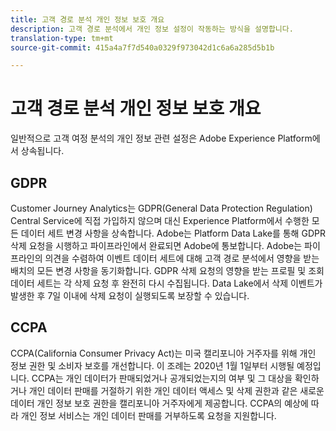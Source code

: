 ```yaml
---
title: 고객 경로 분석 개인 정보 보호 개요
description: 고객 경로 분석에서 개인 정보 설정이 작동하는 방식을 설명합니다.
translation-type: tm+mt
source-git-commit: 415a4a7f7d540a0329f973042d1c6a6a285d5b1b

---
```



# 고객 경로 분석 개인 정보 보호 개요

일반적으로 고객 여정 분석의 개인 정보 관련 설정은 Adobe Experience Platform에서 상속됩니다.

## GDPR

Customer Journey Analytics는 GDPR(General Data Protection Regulation) Central Service에 직접 가입하지 않으며 대신 Experience Platform에서 수행한 모든 데이터 세트 변경 사항을 상속합니다. Adobe는 Platform Data Lake를 통해 GDPR 삭제 요청을 시행하고 파이프라인에서 완료되면 Adobe에 통보합니다. Adobe는 파이프라인의 의견을 수렴하여 이벤트 데이터 세트에 대해 고객 경로 분석에서 영향을 받는 배치의 모든 변경 사항을 동기화합니다. GDPR 삭제 요청의 영향을 받는 프로필 및 조회 데이터 세트는 각 삭제 요청 후 완전히 다시 수집됩니다. Data Lake에서 삭제 이벤트가 발생한 후 7일 이내에 삭제 요청이 실행되도록 보장할 수 있습니다.

## CCPA

CCPA(California Consumer Privacy Act)는 미국 캘리포니아 거주자를 위해 개인 정보 권한 및 소비자 보호를 개선합니다. 이 조례는 2020년 1월 1일부터 시행될 예정입니다.
CCPA는 개인 데이터가 판매되었거나 공개되었는지의 여부 및 그 대상을 확인하거나 개인 데이터 판매를 거절하기 위한 개인 데이터 액세스 및 삭제 권한과 같은 새로운 데이터 개인 정보 보호 권한을 캘리포니아 거주자에게 제공합니다.
CCPA의 예상에 따라 개인 정보 서비스는 개인 데이터 판매를 거부하도록 요청을 지원합니다.
